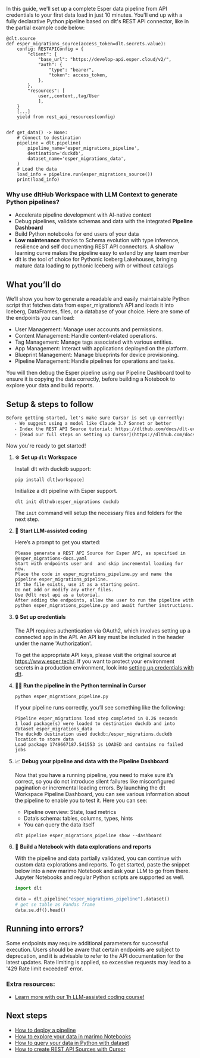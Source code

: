 In this guide, we'll set up a complete Esper data pipeline from API credentials to your first data load in just 10 minutes. You'll end up with a fully declarative Python pipeline based on dlt's REST API connector, like in the partial example code below:

```python-outcome
@dlt.source
def esper_migrations_source(access_token=dlt.secrets.value):
    config: RESTAPIConfig = {
        "client": {
            "base_url": "https://develop-api.esper.cloud/v2/",
            "auth": {
                "type": "bearer",
                "token": access_token,
            },
        },
        "resources": [
            user,,content,,tag/User
            ],
    }
    [...]
    yield from rest_api_resources(config)


def get_data() -> None:
    # Connect to destination
    pipeline = dlt.pipeline(
        pipeline_name='esper_migrations_pipeline',
        destination='duckdb',
        dataset_name='esper_migrations_data', 
    )
    # Load the data
    load_info = pipeline.run(esper_migrations_source())
    print(load_info) 
```

### Why use dltHub Workspace with LLM Context to generate Python pipelines?

- Accelerate pipeline development with AI-native context
- Debug pipelines, validate schemas and data with the integrated **Pipeline Dashboard**
- Build Python notebooks for end users of your data
- **Low maintenance** thanks to Schema evolution with type inference, resilience and self documenting REST API connectors. A shallow learning curve makes the pipeline easy to extend by any team member
- dlt is the tool of choice for Pythonic Iceberg Lakehouses, bringing mature data loading to pythonic Iceberg with or without catalogs

## What you’ll do

We’ll show you how to generate a readable and easily maintainable Python script that fetches data from esper_migrations’s API and loads it into Iceberg, DataFrames, files, or a database of your choice. Here are some of the endpoints you can load:

- User Management: Manage user accounts and permissions.
- Content Management: Handle content-related operations.
- Tag Management: Manage tags associated with various entities.
- App Management: Interact with applications deployed on the platform.
- Blueprint Management: Manage blueprints for device provisioning.
- Pipeline Management: Handle pipelines for operations and tasks.

You will then debug the Esper pipeline using our Pipeline Dashboard tool to ensure it is copying the data correctly, before building a Notebook to explore your data and build reports.

## Setup & steps to follow

```default
Before getting started, let's make sure Cursor is set up correctly:
   - We suggest using a model like Claude 3.7 Sonnet or better
   - Index the REST API Source tutorial: https://dlthub.com/docs/dlt-ecosystem/verified-sources/rest_api/ and add it to context as **@dlt rest api**
   - [Read our full steps on setting up Cursor](https://dlthub.com/docs/dlt-ecosystem/llm-tooling/cursor-restapi#23-configuring-cursor-with-documentation)
```

Now you're ready to get started!

1. ⚙️ **Set up `dlt` Workspace**
    
    Install dlt with duckdb support:
    ```shell
    pip install dlt[workspace]
    ```

    Initialize a dlt pipeline with Esper support.
    ```shell
    dlt init dlthub:esper_migrations duckdb
    ```

    The `init` command will setup the necessary files and folders for the next step.
    
2. 🤠 **Start LLM-assisted coding**
    
    Here’s a prompt to get you started:
    
    ```prompt
    Please generate a REST API Source for Esper API, as specified in @esper_migrations-docs.yaml 
    Start with endpoints user and  and skip incremental loading for now. 
    Place the code in esper_migrations_pipeline.py and name the pipeline esper_migrations_pipeline. 
    If the file exists, use it as a starting point. 
    Do not add or modify any other files. 
    Use @dlt rest api as a tutorial. 
    After adding the endpoints, allow the user to run the pipeline with python esper_migrations_pipeline.py and await further instructions.
    ```

    
3. 🔒 **Set up credentials** 
    
    The API requires authentication via OAuth2, which involves setting up a connected app in the API. An API key must be included in the header under the name 'Authorization'.
    
    To get the appropriate API keys, please visit the original source at https://www.esper.tech/.
    If you want to protect your environment secrets in a production environment, look into [setting up credentials with dlt](https://dlthub.com/docs/walkthroughs/add_credentials).
    
4. 🏃‍♀️ **Run the pipeline in the Python terminal in Cursor**
    
    ```shell
    python esper_migrations_pipeline.py
    ```
    
    If your pipeline runs correctly, you’ll see something like the following:
    
    ```shell
    Pipeline esper_migrations load step completed in 0.26 seconds
    1 load package(s) were loaded to destination duckdb and into dataset esper_migrations_data
    The duckdb destination used duckdb:/esper_migrations.duckdb location to store data
    Load package 1749667187.541553 is LOADED and contains no failed jobs
    ```
    
5. 📈 **Debug your pipeline and data with the Pipeline Dashboard**

    Now that you have a running pipeline, you need to make sure it’s correct, so you do not introduce silent failures like misconfigured pagination or incremental loading errors. By launching the dlt Workspace Pipeline Dashboard, you can see various information about the pipeline to enable you to test it. Here you can see:
    - Pipeline overview: State, load metrics
    - Data’s schema: tables, columns, types, hints
    - You can query the data itself
    
    ```shell
    dlt pipeline esper_migrations_pipeline show --dashboard
    ```
    
6. 🐍 **Build a Notebook with data explorations and reports**

    With the pipeline and data partially validated, you can continue with custom data explorations and reports. To get started, paste the snippet below into a new marimo Notebook and ask your LLM to go from there. Jupyter Notebooks and regular Python scripts are supported as well.

    
    ```python
    import dlt

   data = dlt.pipeline("esper_migrations_pipeline").dataset()
   # get se table as Pandas frame
   data.se.df().head()
    ```

## Running into errors?

Some endpoints may require additional parameters for successful execution. Users should be aware that certain endpoints are subject to deprecation, and it is advisable to refer to the API documentation for the latest updates. Rate limiting is applied, so excessive requests may lead to a '429 Rate limit exceeded' error.

### Extra resources:

- [Learn more with our 1h LLM-assisted coding course!](https://www.youtube.com/watch?v=GGid70rnJuM)

## Next steps

- [How to deploy a pipeline](https://dlthub.com/docs/walkthroughs/deploy-a-pipeline)
- [How to explore your data in marimo Notebooks](https://dlthub.com/docs/general-usage/dataset-access/marimo)
- [How to query your data in Python with dataset](https://dlthub.com/docs/general-usage/dataset-access/dataset)
- [How to create REST API Sources with Cursor](https://dlthub.com/docs/dlt-ecosystem/llm-tooling/cursor-restapi)